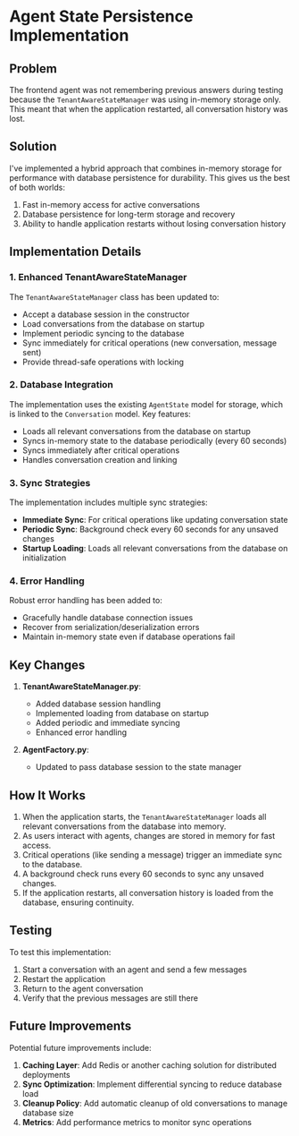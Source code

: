 # Agent State Persistence Implementation

## Problem

The frontend agent was not remembering previous answers during testing because the `TenantAwareStateManager` was using in-memory storage only. This meant that when the application restarted, all conversation history was lost.

## Solution

I've implemented a hybrid approach that combines in-memory storage for performance with database persistence for durability. This gives us the best of both worlds:

1. Fast in-memory access for active conversations
2. Database persistence for long-term storage and recovery
3. Ability to handle application restarts without losing conversation history

## Implementation Details

### 1. Enhanced TenantAwareStateManager

The `TenantAwareStateManager` class has been updated to:

- Accept a database session in the constructor
- Load conversations from the database on startup
- Implement periodic syncing to the database
- Sync immediately for critical operations (new conversation, message sent)
- Provide thread-safe operations with locking

### 2. Database Integration

The implementation uses the existing `AgentState` model for storage, which is linked to the `Conversation` model. Key features:

- Loads all relevant conversations from the database on startup
- Syncs in-memory state to the database periodically (every 60 seconds)
- Syncs immediately after critical operations
- Handles conversation creation and linking

### 3. Sync Strategies

The implementation includes multiple sync strategies:

- **Immediate Sync**: For critical operations like updating conversation state
- **Periodic Sync**: Background check every 60 seconds for any unsaved changes
- **Startup Loading**: Loads all relevant conversations from the database on initialization

### 4. Error Handling

Robust error handling has been added to:

- Gracefully handle database connection issues
- Recover from serialization/deserialization errors
- Maintain in-memory state even if database operations fail

## Key Changes

1. **TenantAwareStateManager.py**:
   - Added database session handling
   - Implemented loading from database on startup
   - Added periodic and immediate syncing
   - Enhanced error handling

2. **AgentFactory.py**:
   - Updated to pass database session to the state manager

## How It Works

1. When the application starts, the `TenantAwareStateManager` loads all relevant conversations from the database into memory.
2. As users interact with agents, changes are stored in memory for fast access.
3. Critical operations (like sending a message) trigger an immediate sync to the database.
4. A background check runs every 60 seconds to sync any unsaved changes.
5. If the application restarts, all conversation history is loaded from the database, ensuring continuity.

## Testing

To test this implementation:

1. Start a conversation with an agent and send a few messages
2. Restart the application
3. Return to the agent conversation
4. Verify that the previous messages are still there

## Future Improvements

Potential future improvements include:

1. **Caching Layer**: Add Redis or another caching solution for distributed deployments
2. **Sync Optimization**: Implement differential syncing to reduce database load
3. **Cleanup Policy**: Add automatic cleanup of old conversations to manage database size
4. **Metrics**: Add performance metrics to monitor sync operations
